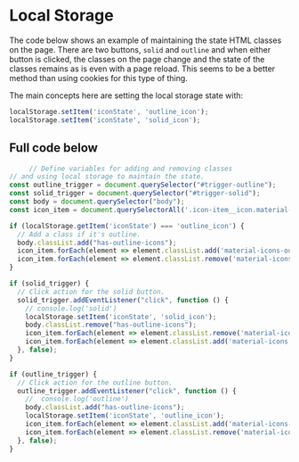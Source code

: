 # Local Storage

The code below shows an example of maintaining the state HTML classes on the page. There are two buttons, `solid` and `outline` and when either button is clicked, the classes on the page change and the state of the classes remains as is even with a page reload. This seems to be a better method than using cookies for this type of thing.

The main concepts here are setting the local storage state with:

```javascript
localStorage.setItem('iconState', 'outline_icon');
localStorage.setItem('iconState', 'solid_icon');
```

## Full code below

```javascript
     // Define variables for adding and removing classes
// and using local storage to maintain the state.
const outline_trigger = document.querySelector("#trigger-outline");
const solid_trigger = document.querySelector("#trigger-solid");
const body = document.querySelector("body");
const icon_item = document.querySelectorAll('.icon-item__icon.material-icons'); // Test to check the state of local storage.

if (localStorage.getItem('iconState') === 'outline_icon') {
  // Add a class if it's outline.
  body.classList.add("has-outline-icons");
  icon_item.forEach(element => element.classList.add('material-icons-outlined'));
  icon_item.forEach(element => element.classList.remove('material-icons'));
}

if (solid_trigger) {
  // Click action for the solid button.
  solid_trigger.addEventListener("click", function () {
    // console.log('solid')
    localStorage.setItem('iconState', 'solid_icon');
    body.classList.remove("has-outline-icons");
    icon_item.forEach(element => element.classList.remove('material-icons-outlined'));
    icon_item.forEach(element => element.classList.add('material-icons'));
  }, false);
}

if (outline_trigger) {
  // Click action for the outline button.
  outline_trigger.addEventListener("click", function () {
    //  console.log('outline')
    body.classList.add("has-outline-icons");
    localStorage.setItem('iconState', 'outline_icon');
    icon_item.forEach(element => element.classList.add('material-icons-outlined'));
    icon_item.forEach(element => element.classList.remove('material-icons'));
  }, false);
}
```
